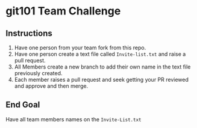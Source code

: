 # git101 Team Challenge
## Instructions
1. Have one person from your team fork from this repo.
2. Have one person create a text file called `Invite-list.txt` and raise a pull request.
3. All Members create a new branch to add their own name in the text file previously created.
4. Each member raises a pull request and seek getting your PR reviewed and approve and then merge.

## End Goal
Have all team members names on the `Invite-List.txt`

